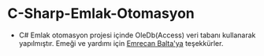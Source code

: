 # C-Sharp-Emlak-Otomasyon

* C# Emlak otomasyon projesi içinde OleDb(Access) veri tabanı kullanarak yapılmıştır. Emeği ve yardımı için [Emrecan Balta'ya](https://github.com/Wonxen) teşekkürler.

